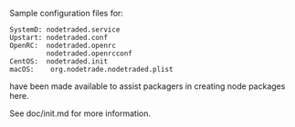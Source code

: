 Sample configuration files for:
```
SystemD: nodetraded.service
Upstart: nodetraded.conf
OpenRC:  nodetraded.openrc
         nodetraded.openrcconf
CentOS:  nodetraded.init
macOS:    org.nodetrade.nodetraded.plist
```
have been made available to assist packagers in creating node packages here.

See doc/init.md for more information.

